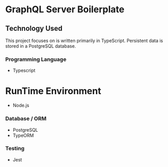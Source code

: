 # GraphQL Server Boilerplate

## Technology Used
This project focuses on is written primarily in TypeScript. 
Persistent data is stored in a PostgreSQL database.

### Programming Language
* Typescript

# RunTime Environment
* Node.js

### Database / ORM
* PostgreSQL 
* TypeORM

### Testing
* Jest
